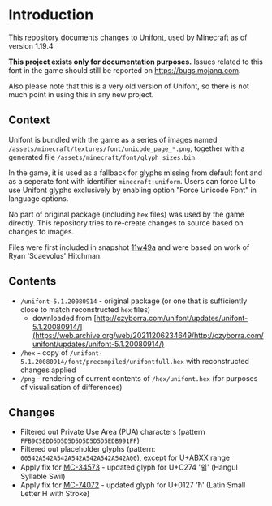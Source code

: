 # Introduction
This repository documents changes to [Unifont](https://unifoundry.com/unifont/), used by Minecraft as of version 1.19.4.

**This project exists only for documentation purposes.** Issues related to this font in the game should still be reported on https://bugs.mojang.com.

Also please note that this is a very old version of Unifont, so there is not much point in using this in any new project.

## Context
Unifont is bundled with the game as a series of images named `/assets/minecraft/textures/font/unicode_page_*.png`, together with a generated file `/assets/minecraft/font/glyph_sizes.bin`.

In the game, it is used as a fallback for glyphs missing from default font and as a seperate font with identifier `minecraft:uniform`.
Users can force UI to use Unifont glyphs exclusively by enabling option "Force Unicode Font" in language options.

No part of original package (including `hex` files) was used by the game directly.
This repository tries to re-create changes to source based on changes to images.

Files were first included in snapshot [11w49a](https://web.archive.org/web/20120309102948/http://www.mojang.com/2011/12/minecraft-development-snapshot-week-49/) and were based on work of Ryan 'Scaevolus' Hitchman.

## Contents
- `/unifont-5.1.20080914` - original package (or one that is sufficiently close to match reconstructed `hex` files)
   - downloaded from [http://czyborra.com/unifont/updates/unifont-5.1.20080914/](https://web.archive.org/web/20211206234649/http://czyborra.com/unifont/updates/unifont-5.1.20080914/)
- `/hex` - copy of `/unifont-5.1.20080914/font/precompiled/unifontfull.hex` with reconstructed changes applied
- `/png` - rendering of current contents of `/hex/unifont.hex` (for purposes of visualisation of differences)

## Changes
- Filtered out Private Use Area (PUA) characters (pattern `FFB9C5EDD5D5D5D5D5D5D5D5EDB991FF`)
- Filtered out placeholder glyphs (pattern: `00542A542A542A542A542A542A542A00`), except for U+ABXX range
- Apply fix for [MC-34573](https://bugs.mojang.com/browse/MC-34573) - updated glyph for U+C274 '쉴' (Hangul Syllable Swil)
- Apply fix for [MC-74072](https://bugs.mojang.com/browse/MC-74072) - updated glyph for U+0127 'ħ' (Latin Small Letter H with Stroke)
